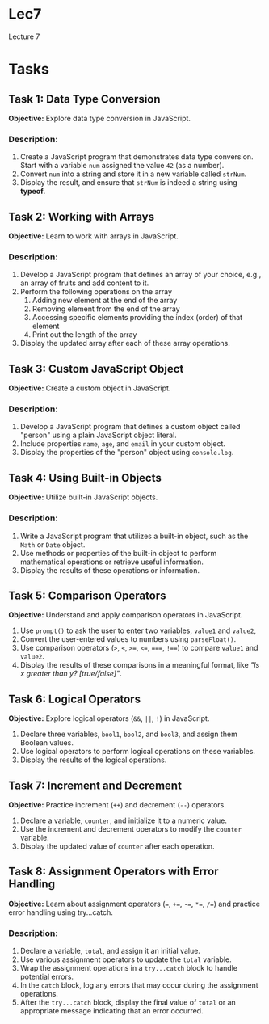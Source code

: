 # Lec7
Lecture 7


# Tasks

## Task 1: Data Type Conversion
**Objective:** Explore data type conversion in JavaScript.

### Description:
1. Create a JavaScript program that demonstrates data type conversion. Start with a variable `num` assigned the value `42` (as a number).
2. Convert `num` into a string and store it in a new variable called `strNum`.
3. Display the result, and ensure that `strNum` is indeed a string using **typeof**.


## Task 2: Working with Arrays
**Objective:** Learn to work with arrays in JavaScript.

### Description:
1. Develop a JavaScript program that defines an array of your choice, e.g., an array of fruits and add content to it.
2. Perform the following operations on the array
    1. Adding new element at the end of the array
    2. Removing element from the end of the array
    3. Accessing specific elements providing the index (order) of that element
    4. Print out the length of the array
3. Display the updated array after each of these array operations.


## Task 3: Custom JavaScript Object
**Objective:** Create a custom object in JavaScript.

### Description:
1. Develop a JavaScript program that defines a custom object called "person" using a plain JavaScript object literal.
2. Include properties `name`, `age`, and `email` in your custom object.
3. Display the properties of the "person" object using `console.log`.


## Task 4: Using Built-in Objects
**Objective:** Utilize built-in JavaScript objects.

###  Description:
1. Write a JavaScript program that utilizes a built-in object, such as the `Math` or `Date` object.
2. Use methods or properties of the built-in object to perform mathematical operations or retrieve useful information.
3. Display the results of these operations or information.


## Task 5: Comparison Operators
**Objective:** Understand and apply comparison operators in JavaScript.

1. Use `prompt()` to ask the user to enter two variables, `value1`  and `value2`,
2. Convert the user-entered values to numbers using `parseFloat()`.
3. Use comparison operators (`>`, `<`, `>=`, `<=`, `===`, `!==`) to compare `value1` and `value2`.
4. Display the results of these comparisons in a meaningful format, like *"Is x greater than y? [true/false]"*.


## Task 6: Logical Operators
**Objective:** Explore logical operators (`&&`, `||`, `!`) in JavaScript.

1. Declare three variables, `bool1`, `bool2`, and `bool3`, and assign them Boolean values.
2. Use logical operators to perform logical operations on these variables.
3. Display the results of the logical operations.


## Task 7: Increment and Decrement
**Objective:** Practice increment (`++`) and decrement (`--`) operators.

1. Declare a variable, `counter`, and initialize it to a numeric value.
2. Use the increment and decrement operators to modify the `counter` variable.
3. Display the updated value of `counter` after each operation.


## Task 8: Assignment Operators with Error Handling
**Objective:** Learn about assignment operators (`=`, `+=`, `-=`, `*=`, `/=`) and practice error handling using try...catch.

### Description:
1. Declare a variable, `total`, and assign it an initial value.
2. Use various assignment operators to update the `total` variable.
3. Wrap the assignment operations in a `try...catch` block to handle potential errors.
4. In the `catch` block, log any errors that may occur during the assignment operations.
5. After the `try...catch` block, display the final value of `total` or an appropriate message indicating that an error occurred.
